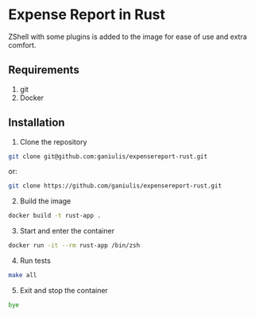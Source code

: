 # Expense Report in Rust

ZShell with some plugins is added to the image for ease of use and extra comfort.

## Requirements

1. git
2. Docker

## Installation

1. Clone the repository

```sh
git clone git@github.com:ganiulis/expensereport-rust.git
```

or:

```sh
git clone https://github.com/ganiulis/expensereport-rust.git
```

2. Build the image

```sh
docker build -t rust-app .
```

3. Start and enter the container

```sh
docker run -it --rm rust-app /bin/zsh
```

4. Run tests

```zsh
make all
```

5. Exit and stop the container

```zsh
bye
```
